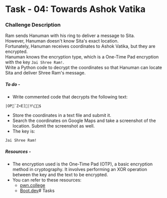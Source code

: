 # Task - 04: Towards Ashok Vatika

### Challenge Description

Ram sends Hanuman with his ring to deliver a message to Sita.<br />
However, Hanuman doesn't know Sita's exact location.<br />
Fortunately, Hanuman receives coordinates to Ashok Vatika, but they are encrypted.<br />
Hanuman knows the encryption type, which is a One-Time Pad encryption with the key `Jai Shree Ram!`.<br />
Write a Python code to decrypt the coordinates so that Hanuman can locate Sita and deliver Shree Ram's message.

##### To do -
- Write commented code that decrypts the following text:
```
|OP`Z<E]|Y\$
```
- Store the coordinates in a text file and submit it.
- Search the coordinates on Google Maps and take a screenshot of the location. Submit the screenshot as well.
- The key is:
```
Jai Shree Ram!
```

##### Resources -
- The encryption used is the One-Time Pad (OTP), a basic encryption method in cryptography. It involves performing an XOR operation between the key and the text to be encrypted.
- You can refer to these resources:
    - [pwn.college](https://pwn.college/intro-to-cybersecurity/cryptography)
    - [Boot.dev](https://blog.boot.dev/cryptography/one-time-pad-cipher/)# Tasks

